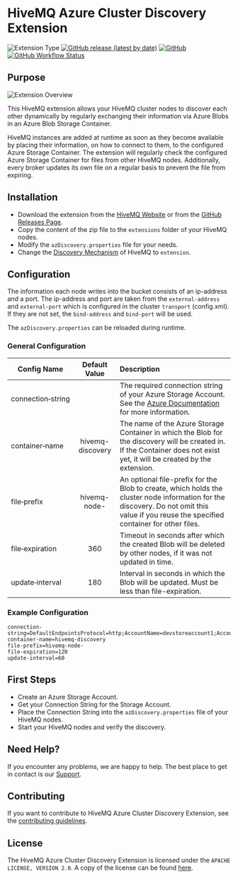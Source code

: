 # HiveMQ Azure Cluster Discovery Extension

![Extension Type](https://img.shields.io/badge/Extension_Type-Integration-orange?style=for-the-badge)
[![GitHub release (latest by date)](https://img.shields.io/github/v/release/hivemq/hivemq-azure-cluster-discovery-extension?style=for-the-badge)](https://github.com/hivemq/hivemq-azure-cluster-discovery-extension/releases/latest)
[![GitHub](https://img.shields.io/github/license/hivemq/hivemq-azure-cluster-discovery-extension?style=for-the-badge&color=brightgreen)](LICENSE)
[![GitHub Workflow Status](https://img.shields.io/github/actions/workflow/status/hivemq/hivemq-azure-cluster-discovery-extension/check.yml?branch=master&style=for-the-badge)](https://github.com/hivemq/hivemq-azure-cluster-discovery-extension/actions/workflows/check.yml?query=branch%3Amaster)

## Purpose

![Extension Overview](img/AzureClusterDiscovery.svg)

This HiveMQ extension allows your HiveMQ cluster nodes to discover each other dynamically by regularly exchanging their information via Azure Blobs in an Azure Blob Storage Container.

HiveMQ instances are added at runtime as soon as they become available by placing their information, on how to connect to them, to the configured Azure Storage Container.
The extension will regularly check the configured Azure Storage Container for files from other HiveMQ nodes.
Additionally, every broker updates its own file on a regular basis to prevent the file from expiring.

## Installation

* Download the extension from the [HiveMQ Website](https://www.hivemq.com/releases/extensions/hivemq-azure-cluster-discovery-extension-1.0.0.zip) or from the [GitHub Releases Page](https://github.com/hivemq/hivemq-azure-cluster-discovery-extension/releases/latest).
* Copy the content of the zip file to the `extensions` folder of your HiveMQ nodes.
* Modify the `azDiscovery.properties` file for your needs.
* Change the [Discovery Mechanism](https://www.hivemq.com/docs/latest/hivemq/cluster.html#discovery) of HiveMQ to `extension`.

## Configuration

The information each node writes into the bucket consists of an ip-address and a port.
The ip-address and port are taken from the `external-address` and `external-port` which is configured in the cluster `transport` (config.xml).
If they are not set, the `bind-address` and `bind-port` will be used.

The `azDiscovery.properties` can be reloaded during runtime.

### General Configuration

| Config Name        | Default Value            | Description  |
| ------------- |:-------------:|:-----|
| connection&#x2011;string |    | The required connection string of your Azure Storage Account. See the [Azure Documentation](https://docs.microsoft.com/de-de/com.hivemq.extensions.azure/storage/common/storage-configure-connection-string) for more information.
| container&#x2011;name    | hivemq-discovery      |   The name of the Azure Storage Container in which the Blob for the discovery will be created in. If the Container does not exist yet, it will be created by the extension.
| file&#x2011;prefix       | hivemq-node-      |    An optional file-prefix for the Blob to create, which holds the cluster node information for the discovery. Do not omit this value if you reuse the specified container for other files.
| file&#x2011;expiration   | 360      |    Timeout in seconds after which the created Blob will be deleted by other nodes, if it was not updated in time.
| update&#x2011;interval   | 180      |    Interval in seconds in which the Blob will be updated. Must be less than file-expiration.

### Example Configuration

```properties
connection-string=DefaultEndpointsProtocol=http;AccountName=devstoreaccount1;AccountKey=Eby8vdM02xNOcqFlqUwJPLlmEtlCDXJ1OUzFT50uSRZ6IFsuFq2UVErCz4I6tq/K1SZFPTOtr/KBHBeksoGMGw==;BlobEndpoint=http://172.17.0.1:10000/devstoreaccount1
container-name=hivemq-discovery
file-prefix=hivemq-node-
file-expiration=120
update-interval=60
```

## First Steps

* Create an Azure Storage Account.
* Get your Connection String for the Storage Account.
* Place the Connection String into the `azDiscovery.properties` file of your HiveMQ nodes.  
* Start your HiveMQ nodes and verify the discovery.

## Need Help?

If you encounter any problems, we are happy to help.
The best place to get in contact is our [Support](http://www.hivemq.com/support/).

## Contributing

If you want to contribute to HiveMQ Azure Cluster Discovery Extension, see the [contributing guidelines](CONTRIBUTING.md).

## License

The HiveMQ Azure Cluster Discovery Extension is licensed under the `APACHE LICENSE, VERSION 2.0`.
A copy of the license can be found [here](LICENSE).
